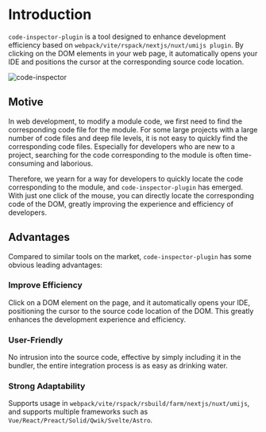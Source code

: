 # Introduction

`code-inspector-plugin` is a tool designed to enhance development efficiency based on `webpack/vite/rspack/nextjs/nuxt/umijs plugin`. By clicking on the DOM elements in your web page, it automatically opens your IDE and positions the cursor at the corresponding source code location.

![code-inspector](https://cdn.jsdelivr.net/gh/zh-lx/static-img/code-inspector/demo.gif)

## Motive

In web development, to modify a module code, we first need to find the corresponding code file for the module. For some large projects with a large number of code files and deep file levels, it is not easy to quickly find the corresponding code files. Especially for developers who are new to a project, searching for the code corresponding to the module is often time-consuming and laborious.

Therefore, we yearn for a way for developers to quickly locate the code corresponding to the module, and `code-inspector-plugin` has emerged. With just one click of the mouse, you can directly locate the corresponding code of the DOM, greatly improving the experience and efficiency of developers.

## Advantages

Compared to similar tools on the market, `code-inspector-plugin` has some obvious leading advantages:

### Improve Efficiency

Click on a DOM element on the page, and it automatically opens your IDE, positioning the cursor to the source code location of the DOM. This greatly enhances the development experience and efficiency.

### User-Friendly

No intrusion into the source code, effective by simply including it in the bundler, the entire integration process is as easy as drinking water.

### Strong Adaptability

Supports usage in `webpack/vite/rspack/rsbuild/farm/nextjs/nuxt/umijs`, and supports multiple frameworks such as `Vue/React/Preact/Solid/Qwik/Svelte/Astro`.
